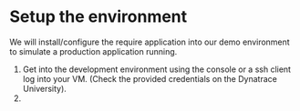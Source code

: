 # Setup the environment

We will install/configure the require application into our demo environment to simulate a production application running.

1. Get into the development environment
using the console or a ssh client log into your VM. (Check the provided credentials on the Dynatrace University).
2. 


